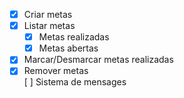 - [x] Criar metas <br>
- [x] Listar metas <br>
    - [x] Metas realizadas <br>
    - [x] Metas abertas <br>
- [x] Marcar/Desmarcar metas realizadas<br>
- [x] Remover metas <br>
[ ] Sistema de mensages